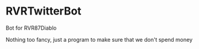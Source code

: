 # RVRTwitterBot
Bot for RVR87Diablo

Nothing too fancy, just a program to make sure that we don't spend money

